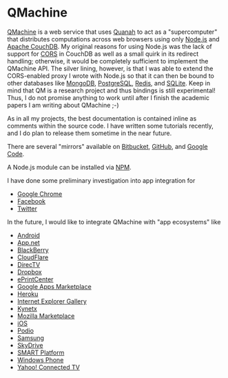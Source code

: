 QMachine
=========

[QMachine](https://www.qmachine.org) is a web service that uses
[Quanah](http://wilkinson.github.com/quanah) to act as a "supercomputer" that
distributes computations across web browsers using only
[Node.js](http://nodejs.org) and [Apache CouchDB](http://couchdb.apache.org/).
My original reasons for using Node.js was the lack of support for
[CORS](http://www.w3.org/TR/cors/) in CouchDB as well as a small quirk in its
redirect handling; otherwise, it would be completely sufficient to implement
the QMachine API. The silver lining, however, is that I was able to extend the
CORS-enabled proxy I wrote with Node.js so that it can then be bound
to other databases like [MongoDB](http://www.mongodb.org/),
[PostgreSQL](http://www.postgresql.org), [Redis](http://redis.io), and
[SQLite](http://www.sqlite.org). Keep in mind that QM is a research project and
thus bindings is still experimental! Thus, I do not promise anything to work
until after I finish the academic papers I am writing about QMachine ;-)

As in all my projects, the best documentation is contained inline as comments
within the source code. I have written some tutorials recently, and I do plan
to release them sometime in the near future.

There are several "mirrors" available on
[Bitbucket](https://bitbucket.org/wilkinson/qmachine),
[GitHub](https://github.com/wilkinson/qmachine), and
[Google Code](https://qmachine.googlecode.com).

A Node.js module can be installed via [NPM](https://npmjs.org/package/qm).

I have done some preliminary investigation into app integration for

-   [Google Chrome](https://chrome.google.com/webstore/detail/meagomakeegjimdibmlodmilfhplkjgp?utm_source=chrome-ntp-icon)
-   [Facebook](http://apps.facebook.com/qmachine/)
-   [Twitter](https://dev.twitter.com/apps/1755018/)

In the future, I would like to integrate QMachine with "app ecosystems" like

-   [Android](https://play.google.com/store/apps)
-   [App.net](https://github.com/appdotnet/api-spec/wiki/Developer-Wiki)
-   [BlackBerry](http://us.blackberry.com/apps-software/appworld/)
-   [CloudFlare](https://www.cloudflare.com/apps/)
-   [DirecTV](http://tvapps.directv.com/)
-   [Dropbox](https://www.dropbox.com/developers/apps/)
-   [ePrintCenter](https://h30495.www3.hp.com/apps/)
-   [Google Apps Marketplace](https://www.google.com/enterprise/marketplace/)
-   [Heroku](https://addons.heroku.com/)
-   [Internet Explorer Gallery](http://www.iegallery.com/)
-   [Kynetx](http://developer.kynetx.com/)
-   [Mozilla Marketplace](https://www.mozilla.org/en-US/apps/partners/)
-   [iOS](http://itunes.apple.com/us/app/)
-   [Podio](https://podio.com/store)
-   [Samsung](http://www.samsungapps.com/)
-   [SkyDrive](https://apps.live.com/skydrive)
-   [SMART Platform](http://www.smartplatforms.org/)
-   [Windows Phone](http://www.windowsphone.com/en-US/marketplace)
-   [Yahoo! Connected TV](http://connectedtv.yahoo.com/developer/tvstore/)

